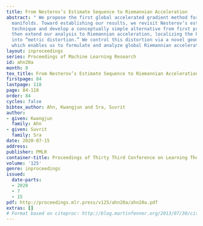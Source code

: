 ```yaml
---
title: From Nesterov’s Estimate Sequence to Riemannian Acceleration
abstract: " We propose the first global accelerated gradient method for Riemannian
  manifolds. Toward establishing our results, we revisit Nesterov’s estimate sequence
  technique and develop a conceptually simple alternative from first principles. We
  then extend our analysis to Riemannian acceleration, localizing the key difficulty
  into “metric distortion.” We control this distortion via a novel geometric inequality,
  which enables us to formulate and analyze global Riemannian acceleration."
layout: inproceedings
series: Proceedings of Machine Learning Research
id: ahn20a
month: 0
tex_title: From Nesterov’s Estimate Sequence to Riemannian Acceleration
firstpage: 84
lastpage: 118
page: 84-118
order: 84
cycles: false
bibtex_author: Ahn, Kwangjun and Sra, Suvrit
author:
- given: Kwangjun
  family: Ahn
- given: Suvrit
  family: Sra
date: 2020-07-15
address: 
publisher: PMLR
container-title: Proceedings of Thirty Third Conference on Learning Theory
volume: '125'
genre: inproceedings
issued:
  date-parts:
  - 2020
  - 7
  - 15
pdf: http://proceedings.mlr.press/v125/ahn20a/ahn20a.pdf
extras: []
# Format based on citeproc: http://blog.martinfenner.org/2013/07/30/citeproc-yaml-for-bibliographies/
---
```

